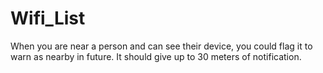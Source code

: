 # Wifi_List
When you are near a person and can see their device, you could flag it to warn as nearby in future.
It should give up to 30 meters of notification.
